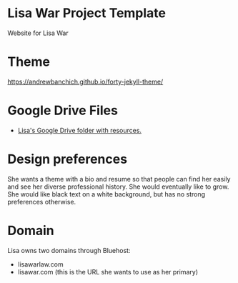 # Lisa War Project Template

Website for Lisa War

# Theme
https://andrewbanchich.github.io/forty-jekyll-theme/

# Google Drive Files

- [Lisa's Google Drive folder with resources.](https://drive.google.com/drive/folders/1GPf1KgpMJjQaqhUmXL5oUEuqEdiQqnTl?usp=drive_link)

# Design preferences

She wants a theme with a bio and resume so that people can find her easily and see her diverse professional history. She would eventually like to grow. She would like black text on a white background, but has no strong preferences otherwise.

# Domain

Lisa owns two domains through Bluehost:
- lisawarlaw.com
- lisawar.com (this is the URL she wants to use as her primary)
